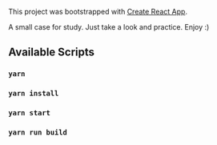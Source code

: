 This project was bootstrapped with [Create React App][1].

A small case for study. Just take a look and practice. Enjoy :)

## Available Scripts

### `yarn`

### `yarn install`

### `yarn start`

### `yarn run build`

[1]:	https://github.com/facebookincubator/create-react-app
